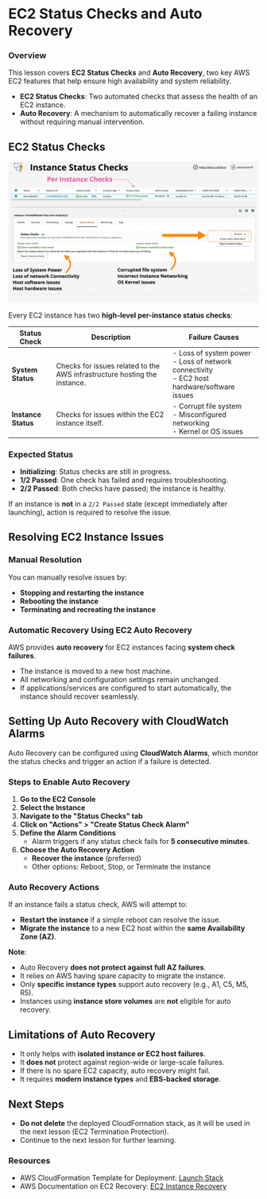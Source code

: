 # EC2 Status Checks and Auto Recovery

### Overview

This lesson covers **EC2 Status Checks** and **Auto Recovery**, two key AWS EC2 features that help ensure high availability and system reliability.

- **EC2 Status Checks**: Two automated checks that assess the health of an EC2 instance.
- **Auto Recovery**: A mechanism to automatically recover a failing instance without requiring manual intervention.

## EC2 Status Checks

![alt text](image-39.png)

Every EC2 instance has two **high-level per-instance status checks**:

| Status Check        | Description                                                               | Failure Causes                                                                                      |
| ------------------- | ------------------------------------------------------------------------- | --------------------------------------------------------------------------------------------------- |
| **System Status**   | Checks for issues related to the AWS infrastructure hosting the instance. | - Loss of system power <br> - Loss of network connectivity <br> - EC2 host hardware/software issues |
| **Instance Status** | Checks for issues within the EC2 instance itself.                         | - Corrupt file system <br> - Misconfigured networking <br> - Kernel or OS issues                    |

### Expected Status

- **Initializing**: Status checks are still in progress.
- **1/2 Passed**: One check has failed and requires troubleshooting.
- **2/2 Passed**: Both checks have passed; the instance is healthy.

If an instance is **not** in a `2/2 Passed` state (except immediately after launching), action is required to resolve the issue.

## Resolving EC2 Instance Issues

### **Manual Resolution**

You can manually resolve issues by:

- **Stopping and restarting the instance**
- **Rebooting the instance**
- **Terminating and recreating the instance**

### **Automatic Recovery Using EC2 Auto Recovery**

AWS provides **auto recovery** for EC2 instances facing **system check failures**.

- The instance is moved to a new host machine.
- All networking and configuration settings remain unchanged.
- If applications/services are configured to start automatically, the instance should recover seamlessly.

## **Setting Up Auto Recovery with CloudWatch Alarms**

Auto Recovery can be configured using **CloudWatch Alarms**, which monitor the status checks and trigger an action if a failure is detected.

### **Steps to Enable Auto Recovery**

1. **Go to the EC2 Console**
2. **Select the Instance**
3. **Navigate to the "Status Checks" tab**
4. **Click on "Actions" > "Create Status Check Alarm"**
5. **Define the Alarm Conditions**
   - Alarm triggers if any status check fails for **5 consecutive minutes**.
6. **Choose the Auto Recovery Action**
   - **Recover the instance** (preferred)
   - Other options: Reboot, Stop, or Terminate the instance

### **Auto Recovery Actions**

If an instance fails a status check, AWS will attempt to:

- **Restart the instance** if a simple reboot can resolve the issue.
- **Migrate the instance** to a new EC2 host within the **same Availability Zone (AZ)**.

**Note**:

- Auto Recovery **does not protect against full AZ failures**.
- It relies on AWS having spare capacity to migrate the instance.
- Only **specific instance types** support auto recovery (e.g., A1, C5, M5, R5).
- Instances using **instance store volumes** are **not** eligible for auto recovery.

## **Limitations of Auto Recovery**

- It only helps with **isolated instance or EC2 host failures**.
- It **does not** protect against region-wide or large-scale failures.
- If there is no spare EC2 capacity, auto recovery might fail.
- It requires **modern instance types** and **EBS-backed storage**.

## **Next Steps**

- **Do not delete** the deployed CloudFormation stack, as it will be used in the next lesson (EC2 Termination Protection).
- Continue to the next lesson for further learning.

### **Resources**

- AWS CloudFormation Template for Deployment: [Launch Stack](https://console.aws.amazon.com/cloudformation/home?region=us-east-1#/stacks/create/review?templateURL=https://learn-cantrill-labs.s3.amazonaws.com/awscoursedemos/0022-aws-associate-ec2-statuschecksandterminateprotection/A4L_VPC_PUBLICINSTANCE.yaml&stackName=STATUSCHECKSANDPROTECT)
- AWS Documentation on EC2 Recovery: [EC2 Instance Recovery](https://docs.aws.amazon.com/AWSEC2/latest/UserGuide/ec2-instance-recover.html)
